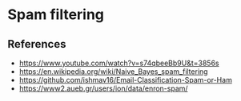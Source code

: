 # Spam filtering

## References
- https://www.youtube.com/watch?v=s74qbeeBb9U&t=3856s
- https://en.wikipedia.org/wiki/Naive_Bayes_spam_filtering
- https://github.com/ishmav16/Email-Classification-Spam-or-Ham
- https://www2.aueb.gr/users/ion/data/enron-spam/
